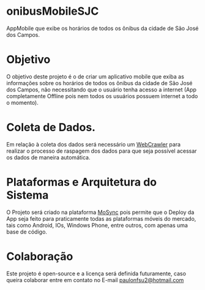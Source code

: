 onibusMobileSJC
===============

AppMobile que exibe os horários de todos os ônibus da cidade de São José dos Campos.

# Objetivo

O objetivo deste projeto é o de criar um aplicativo mobile que exiba as informações sobre os horários de todos os ônibus da cidade de São José dos Campos, não necessitando que o usuário tenha acesso a internet (App completamente Offline pois nem todos os usuários possuem internet a todo o momento).

# Coleta de Dados.

Em relação à coleta dos dados será necessário um [WebCrawler](http://pt.wikipedia.org/wiki/Web_crawler) para realizar o processo de raspagem dos dados para que seja possível acessar os dados de maneira automática.

# Plataformas e Arquitetura do Sistema

O Projeto será criado na plataforma [MoSync](http://www.mosync.com/) pois permite que o Deploy da App seja feito para praticamente todas as plataformas móveis do mercado, tais como Android, IOs, Windows Phone, entre outros, com apenas uma base de código.

# Colaboração

Este projeto é open-source e a licença será definida futuramente, caso queira colaborar entre em contato no E-mail paulonfsu2@hotmail.com
